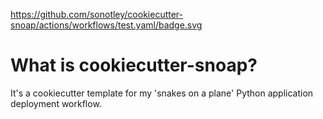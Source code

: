 https://github.com/sonotley/cookiecutter-snoap/actions/workflows/test.yaml/badge.svg

# What is cookiecutter-snoap?

It's a cookiecutter template for my 'snakes on a plane' Python application deployment workflow.


